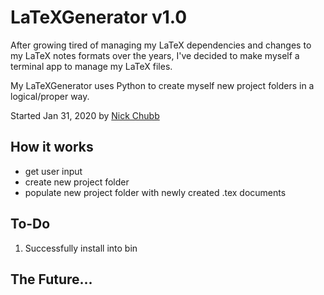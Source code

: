 # LaTeXGenerator v1.0

After growing tired of managing my LaTeX dependencies and changes to my LaTeX notes formats over the years, I've decided to make myself a terminal app to manage my LaTeX files.

My LaTeXGenerator uses Python to create myself new project folders in a logical/proper way.

Started Jan 31, 2020 by [Nick Chubb](http://nchubb.com)

## How it works

* get user input
* create new project folder
* populate new project folder with newly created .tex documents

## To-Do

1) Successfully install into bin

## The Future...
